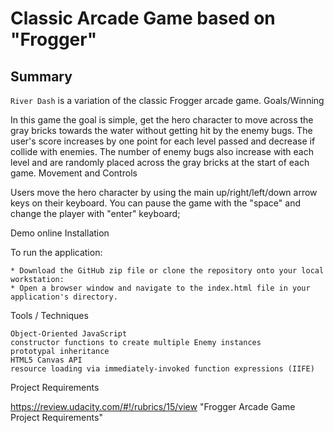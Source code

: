 # Classic Arcade Game based on "Frogger"
## Summary

`River Dash` is a variation of the classic Frogger arcade game.
Goals/Winning

In this game the goal is simple, get the hero character to move across the gray bricks towards the water without getting hit by the enemy bugs. The user's score increases by one point for each level passed and decrease if collide with enemies. The number of enemy bugs also increase with each level and are randomly placed across the gray bricks at the start of each game.
Movement and Controls

Users move the hero character by using the main up/right/left/down arrow keys on their keyboard. You can pause the game with the "space" and change the player with "enter" keyboard;

Demo online
Installation

To run the application:

    * Download the GitHub zip file or clone the repository onto your local workstation:
    * Open a browser window and navigate to the index.html file in your application's directory.

Tools / Techniques

    Object-Oriented JavaScript
    constructor functions to create multiple Enemy instances
    prototypal inheritance
    HTML5 Canvas API
    resource loading via immediately-invoked function expressions (IIFE)

Project Requirements

https://review.udacity.com/#!/rubrics/15/view "Frogger Arcade Game Project Requirements"

